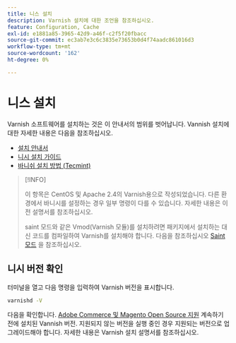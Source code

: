```yaml
---
title: 니스 설치
description: Varnish 설치에 대한 조언을 참조하십시오.
feature: Configuration, Cache
exl-id: e1881a85-3965-42d9-a46f-c2f5f20fbacc
source-git-commit: ec3ab7e3c6c3835e73653b0d4f74aadc861016d3
workflow-type: tm+mt
source-wordcount: '162'
ht-degree: 0%

---
```


# 니스 설치

Varnish 소프트웨어를 설치하는 것은 이 안내서의 범위를 벗어납니다. Vannish 설치에 대한 자세한 내용은 다음을 참조하십시오.

- [설치 안내서](https://www.varnish-software.com/developers/tutorials/installing-varnish-ubuntu/)
- [니시 설치 가이드](https://www.varnish-cache.org/docs)
- [바니쉬 설치 방법 (Tecmint)](https://www.tecmint.com/install-varnish-cache-web-accelerator/)

>[!INFO]
>
>이 항목은 CentOS 및 Apache 2.4의 Varnish용으로 작성되었습니다. 다른 환경에서 바니시를 설정하는 경우 일부 명령이 다를 수 있습니다. 자세한 내용은 이전 설명서를 참조하십시오.
>
>saint 모드와 같은 Vmod(Varnish 모듈)를 설치하려면 패키지에서 설치하는 대신 코드를 컴파일하여 Varnish를 설치해야 합니다. 다음을 참조하십시오 [Saint 모드](config-varnish-advanced.md#saint-mode) 을 참조하십시오.

## 니시 버전 확인

터미널을 열고 다음 명령을 입력하여 Varnish 버전을 표시합니다.

```bash
varnishd -V
```

다음을 확인합니다. [Adobe Commerce 및 Magento Open Source 지원](../../installation/system-requirements.md) 계속하기 전에 설치된 Vannish 버전. 지원되지 않는 버전을 실행 중인 경우 지원되는 버전으로 업그레이드해야 합니다. 자세한 내용은 Varnish 설치 설명서를 참조하십시오.
